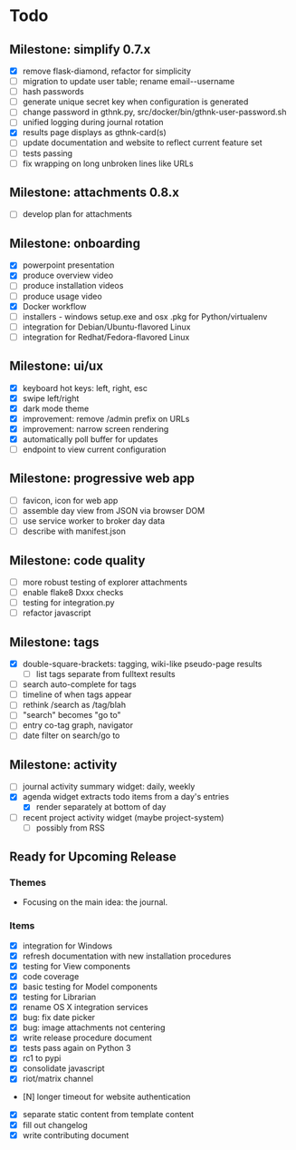 # Todo

## Milestone: simplify 0.7.x

- [x] remove flask-diamond, refactor for simplicity
- [ ] migration to update user table; rename email--username
- [ ] hash passwords
- [ ] generate unique secret key when configuration is generated
- [ ] change password in gthnk.py, src/docker/bin/gthnk-user-password.sh
- [ ] unified logging during journal rotation
- [x] results page displays as gthnk-card(s)
- [ ] update documentation and website to reflect current feature set
- [ ] tests passing
- [ ] fix wrapping on long unbroken lines like URLs

## Milestone: attachments 0.8.x

- [ ] develop plan for attachments

## Milestone: onboarding

- [x] powerpoint presentation
- [x] produce overview video
- [ ] produce installation videos
- [ ] produce usage video
- [x] Docker workflow
- [ ] installers - windows setup.exe and osx .pkg for Python/virtualenv
- [ ] integration for Debian/Ubuntu-flavored Linux
- [ ] integration for Redhat/Fedora-flavored Linux

## Milestone: ui/ux

- [x] keyboard hot keys: left, right, esc
- [x] swipe left/right
- [x] dark mode theme
- [x] improvement: remove /admin prefix on URLs
- [x] improvement: narrow screen rendering
- [x] automatically poll buffer for updates
- [ ] endpoint to view current configuration

## Milestone: progressive web app

- [ ] favicon, icon for web app
- [ ] assemble day view from JSON via browser DOM
- [ ] use service worker to broker day data
- [ ] describe with manifest.json

## Milestone: code quality

- [ ] more robust testing of explorer attachments
- [ ] enable flake8 Dxxx checks
- [ ] testing for integration.py
- [ ] refactor javascript

## Milestone: tags

- [x] double-square-brackets: tagging, wiki-like pseudo-page results
  - [ ] list tags separate from fulltext results
- [ ] search auto-complete for tags
- [ ] timeline of when tags appear
- [ ] rethink /search as /tag/blah
- [ ] "search" becomes "go to"
- [ ] entry co-tag graph, navigator
- [ ] date filter on search/go to

## Milestone: activity

- [ ] journal activity summary widget: daily, weekly
- [x] agenda widget extracts todo items from a day's entries
  - [x] render separately at bottom of day
- [ ] recent project activity widget (maybe project-system)
  - [ ] possibly from RSS

## Ready for Upcoming Release

### Themes

- Focusing on the main idea: the journal.

### Items

- [x] integration for Windows
- [x] refresh documentation with new installation procedures
- [x] testing for View components
- [x] code coverage
- [x] basic testing for Model components
- [x] testing for Librarian
- [x] rename OS X integration services
- [x] bug: fix date picker
- [x] bug: image attachments not centering
- [x] write release procedure document
- [x] tests pass again on Python 3
- [x] rc1 to pypi
- [x] consolidate javascript
- [x] riot/matrix channel
- [N] longer timeout for website authentication
- [x] separate static content from template content
- [x] fill out changelog
- [x] write contributing document
